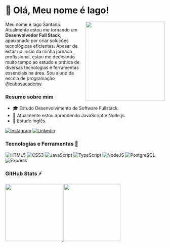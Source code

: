 
# :vulcan_salute: Olá, Meu nome é Iago! 


<img src="https://media.licdn.com/dms/image/D4D03AQEqDskBuvZ00A/profile-displayphoto-shrink_200_200/0/1719442959097?e=1725494400&v=beta&t=MgCymqDZha-FVr4L6jV7b6UehyxvPWRwGfH-OVQgTgg" width="250px" align="right" >
<p align="left" style="text![Uploading PXL_20230709_133901200-transformed.png…]()
-align: justify">
  
Meu nome é Iago Santana. Atualmente estou me tornando um **Desenvolvedor Full Stack**, apaixonado por criar soluções tecnológicas eficientes. Apesar de estar no início da minha jornada profissional, estou me dedicando muito tempo ao estudo e prática de diversas tecnologias e ferramentas essenciais na área. Sou aluno da escola de programação [@cubosacademy](https://cubos.academy/).
</p>

### Resumo sobre mim

- 🎓 Estudo Desenvolvimento de Software Fullstack.
- 🌱 Atualmente estou aprendendo JavaScript e Node.js.
- 🔎 Estudo inglês.

[![Instagram](https://img.shields.io/badge/iagosantanaup-F60101?style=for-the-badge&logo=instagram&logoColor=white)](https://www.instagram.com/iagosantanaup/)
[![Linkedin](https://img.shields.io/badge/IagoSantanaUp-0077B5?style=for-the-badge&logo=linkedin&logoColor=white)](https://www.linkedin.com/in/iago-santanaup/) 


### Tecnologias e Ferramentas 🔧
![HTML5](https://img.shields.io/badge/html5-%23E34F26.svg?style=for-the-badge&logo=html5&logoColor=white)
![CSS3](https://img.shields.io/badge/css3-%231572B6.svg?style=for-the-badge&logo=css3&logoColor=white)
![JavaScript](https://img.shields.io/badge/javascript-%23323330.svg?style=for-the-badge&logo=javascript&logoColor=%23F7DF1E)
![TypeScript](https://img.shields.io/badge/typescript-%23007ACC.svg?style=for-the-badge&logo=typescript&logoColor=white)
![NodeJS](https://img.shields.io/badge/node.js-6DA55F?style=for-the-badge&logo=node.js&logoColor=white)
![PostgreSQL](https://img.shields.io/badge/postgresql-4169e1?style=for-the-badge&logo=postgresql&logoColor=white)
![Express](https://img.shields.io/badge/express.js-%23404d59.svg?style=for-the-badge&logo=express&logoColor=%2361DAFB)


### GitHub Stats ⚡
<div>
<a href="https://github.com/iagosantanaup">
<img height="180em" src="https://github-readme-stats.vercel.app/api/top-langs/?username=iagosantanaup&layout=compact&langs_count=7&theme=date_night"/>
<img height="180em" src="https://github-readme-stats.vercel.app/api?username=iagosantanaup&show_icons=true&theme=date_night&include_all_commits=true&count_private=true"/>
</div>



